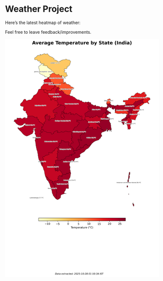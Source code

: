 # Weather Project

Here’s the latest heatmap of weather:

Feel free to leave feedback/improvements.

![India Heatmap](docs/assets/india_heatmap.png?v=FFCAB4)
